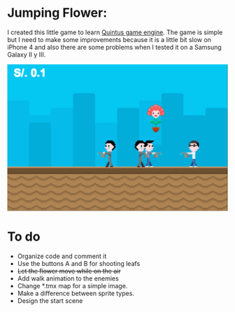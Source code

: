 Jumping Flower: 
==============

I created this little game to learn [Quintus game engine](http://html5quintus.com/). The game is simple but I need to make some improvements because it is a little bit slow on iPhone 4 and also there are some problems when I tested it on a Samsung Galaxy II y III.

![Screenshot](images/screenshot.png)

To do
=====

- Organize code and comment it
- Use the buttons A and B for shooting leafs
- ~~Let the flower move while on the air~~
- Add walk animation to the enemies
- Change *.tmx map for a simple image.
- Make a difference between sprite types. 
- Design the start scene

